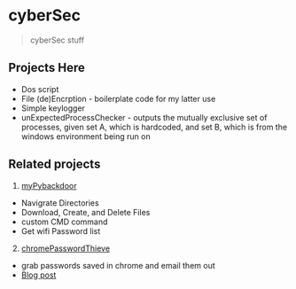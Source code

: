 # cyberSec
> cyberSec stuff 

## Projects Here 
* Dos script
* File (de)Encrption - boilerplate code for my latter use 
* Simple keylogger 
* unExpectedProcessChecker - outputs the mutually exclusive set of processes, given set A, which is hardcoded, and set B, which is from the windows environment being run on





## Related projects

1. [myPybackdoor](https://github.com/alik604/myPybackdoor)
- Navigrate Directories 
- Download, Create, and Delete Files
- custom CMD command
- Get wifi Password list
2. [chromePasswordThieve](https://github.com/alik604/chromePasswordThieve)
- grab passwords saved in chrome and email them out 
- [Blog post](https://alik604.github.io/chromePasswordThieve/index.html)
